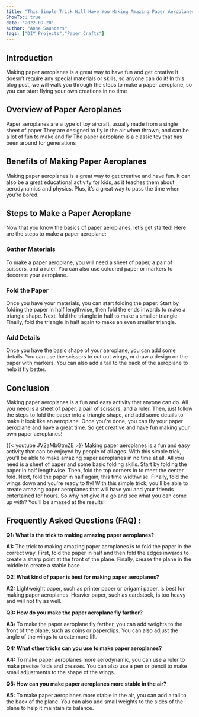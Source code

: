 ```yaml
---
title: "This Simple Trick Will Have You Making Amazing Paper Aeroplanes in No Time!"
ShowToc: true 
date: "2022-09-20"
author: "Anne Saunders" 
tags: ["DIY Projects","Paper Crafts"]
---
```

## Introduction 
Making paper aeroplanes is a great way to have fun and get creative It doesn’t require any special materials or skills, so anyone can do it! In this blog post, we will walk you through the steps to make a paper aeroplane, so you can start flying your own creations in no time 

## Overview of Paper Aeroplanes 
Paper aeroplanes are a type of toy aircraft, usually made from a single sheet of paper They are designed to fly in the air when thrown, and can be a lot of fun to make and fly The paper aeroplane is a classic toy that has been around for generations 

## Benefits of Making Paper Aeroplanes 
Making paper aeroplanes is a great way to get creative and have fun. It can also be a great educational activity for kids, as it teaches them about aerodynamics and physics. Plus, it’s a great way to pass the time when you’re bored. 

## Steps to Make a Paper Aeroplane 
Now that you know the basics of paper aeroplanes, let’s get started! Here are the steps to make a paper aeroplane: 

### Gather Materials 
To make a paper aeroplane, you will need a sheet of paper, a pair of scissors, and a ruler. You can also use coloured paper or markers to decorate your aeroplane. 

### Fold the Paper 
Once you have your materials, you can start folding the paper. Start by folding the paper in half lengthwise, then fold the ends inwards to make a triangle shape. Next, fold the triangle in half to make a smaller triangle. Finally, fold the triangle in half again to make an even smaller triangle. 

### Add Details 
Once you have the basic shape of your aeroplane, you can add some details. You can use the scissors to cut out wings, or draw a design on the paper with markers. You can also add a tail to the back of the aeroplane to help it fly better. 

## Conclusion 
Making paper aeroplanes is a fun and easy activity that anyone can do. All you need is a sheet of paper, a pair of scissors, and a ruler. Then, just follow the steps to fold the paper into a triangle shape, and add some details to make it look like an aeroplane. Once you’re done, you can fly your paper aeroplane and have a great time. So get creative and have fun making your own paper aeroplanes!

{{< youtube JV2aMbGtmZE >}} 
Making paper aeroplanes is a fun and easy activity that can be enjoyed by people of all ages. With this simple trick, you'll be able to make amazing paper aeroplanes in no time at all. All you need is a sheet of paper and some basic folding skills. Start by folding the paper in half lengthwise. Then, fold the top corners in to meet the center fold. Next, fold the paper in half again, this time widthwise. Finally, fold the wings down and you're ready to fly! With this simple trick, you'll be able to create amazing paper aeroplanes that will have you and your friends entertained for hours. So why not give it a go and see what you can come up with? You'll be amazed at the results!

## Frequently Asked Questions (FAQ) :
**Q1: What is the trick to making amazing paper aeroplanes?**

**A1:** The trick to making amazing paper aeroplanes is to fold the paper in the correct way. First, fold the paper in half and then fold the edges inwards to create a sharp point at the front of the plane. Finally, crease the plane in the middle to create a stable base.

**Q2: What kind of paper is best for making paper aeroplanes?**

**A2:** Lightweight paper, such as printer paper or origami paper, is best for making paper aeroplanes. Heavier paper, such as cardstock, is too heavy and will not fly as well. 

**Q3: How do you make the paper aeroplane fly farther?**

**A3:** To make the paper aeroplane fly farther, you can add weights to the front of the plane, such as coins or paperclips. You can also adjust the angle of the wings to create more lift.

**Q4: What other tricks can you use to make paper aeroplanes?**

**A4:** To make paper aeroplanes more aerodynamic, you can use a ruler to make precise folds and creases. You can also use a pen or pencil to make small adjustments to the shape of the wings.

**Q5: How can you make paper aeroplanes more stable in the air?**

**A5:** To make paper aeroplanes more stable in the air, you can add a tail to the back of the plane. You can also add small weights to the sides of the plane to help it maintain its balance.



